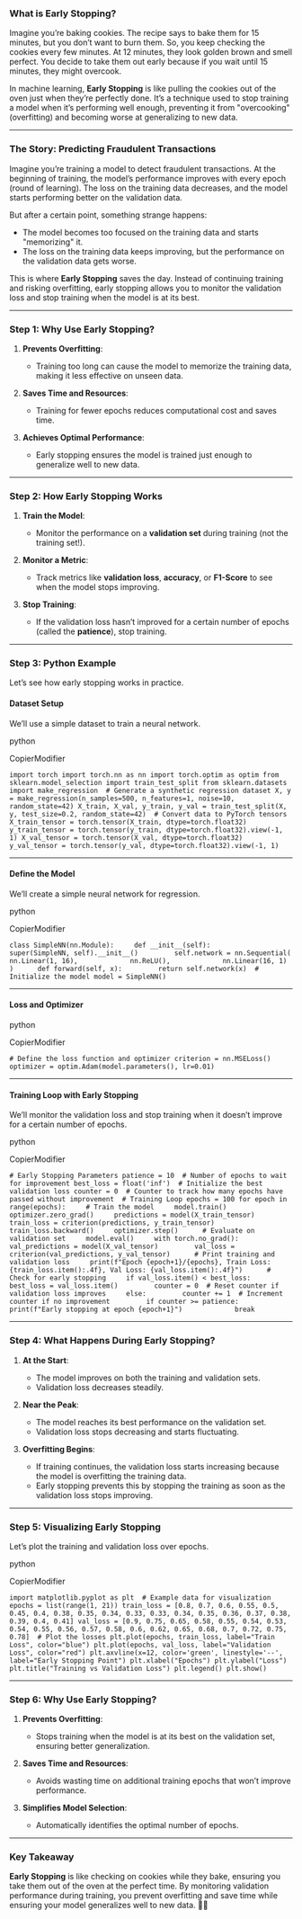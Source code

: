 ### **What is Early Stopping?**

Imagine you’re baking cookies. The recipe says to bake them for 15 minutes, but you don’t want to burn them. So, you keep checking the cookies every few minutes. At 12 minutes, they look golden brown and smell perfect. You decide to take them out early because if you wait until 15 minutes, they might overcook.

In machine learning, **Early Stopping** is like pulling the cookies out of the oven just when they’re perfectly done. It’s a technique used to stop training a model when it’s performing well enough, preventing it from "overcooking" (overfitting) and becoming worse at generalizing to new data.

---

### **The Story: Predicting Fraudulent Transactions**

Imagine you’re training a model to detect fraudulent transactions. At the beginning of training, the model’s performance improves with every epoch (round of learning). The loss on the training data decreases, and the model starts performing better on the validation data.

But after a certain point, something strange happens:

- The model becomes too focused on the training data and starts "memorizing" it.
- The loss on the training data keeps improving, but the performance on the validation data gets worse.

This is where **Early Stopping** saves the day. Instead of continuing training and risking overfitting, early stopping allows you to monitor the validation loss and stop training when the model is at its best.

---

### **Step 1: Why Use Early Stopping?**

1. **Prevents Overfitting**:
    
    - Training too long can cause the model to memorize the training data, making it less effective on unseen data.
2. **Saves Time and Resources**:
    
    - Training for fewer epochs reduces computational cost and saves time.
3. **Achieves Optimal Performance**:
    
    - Early stopping ensures the model is trained just enough to generalize well to new data.

---

### **Step 2: How Early Stopping Works**

1. **Train the Model**:
    
    - Monitor the performance on a **validation set** during training (not the training set!).
2. **Monitor a Metric**:
    
    - Track metrics like **validation loss**, **accuracy**, or **F1-Score** to see when the model stops improving.
3. **Stop Training**:
    
    - If the validation loss hasn’t improved for a certain number of epochs (called the **patience**), stop training.

---

### **Step 3: Python Example**

Let’s see how early stopping works in practice.

#### **Dataset Setup**

We’ll use a simple dataset to train a neural network.

python

CopierModifier

`import torch import torch.nn as nn import torch.optim as optim from sklearn.model_selection import train_test_split from sklearn.datasets import make_regression  # Generate a synthetic regression dataset X, y = make_regression(n_samples=500, n_features=1, noise=10, random_state=42) X_train, X_val, y_train, y_val = train_test_split(X, y, test_size=0.2, random_state=42)  # Convert data to PyTorch tensors X_train_tensor = torch.tensor(X_train, dtype=torch.float32) y_train_tensor = torch.tensor(y_train, dtype=torch.float32).view(-1, 1) X_val_tensor = torch.tensor(X_val, dtype=torch.float32) y_val_tensor = torch.tensor(y_val, dtype=torch.float32).view(-1, 1)`

---

#### **Define the Model**

We’ll create a simple neural network for regression.

python

CopierModifier

`class SimpleNN(nn.Module):     def __init__(self):         super(SimpleNN, self).__init__()         self.network = nn.Sequential(             nn.Linear(1, 16),             nn.ReLU(),             nn.Linear(16, 1)         )      def forward(self, x):         return self.network(x)  # Initialize the model model = SimpleNN()`

---

#### **Loss and Optimizer**

python

CopierModifier

`# Define the loss function and optimizer criterion = nn.MSELoss() optimizer = optim.Adam(model.parameters(), lr=0.01)`

---

#### **Training Loop with Early Stopping**

We’ll monitor the validation loss and stop training when it doesn’t improve for a certain number of epochs.

python

CopierModifier

`# Early Stopping Parameters patience = 10  # Number of epochs to wait for improvement best_loss = float('inf')  # Initialize the best validation loss counter = 0  # Counter to track how many epochs have passed without improvement  # Training Loop epochs = 100 for epoch in range(epochs):     # Train the model     model.train()     optimizer.zero_grad()     predictions = model(X_train_tensor)     train_loss = criterion(predictions, y_train_tensor)     train_loss.backward()     optimizer.step()      # Evaluate on validation set     model.eval()     with torch.no_grad():         val_predictions = model(X_val_tensor)         val_loss = criterion(val_predictions, y_val_tensor)      # Print training and validation loss     print(f"Epoch {epoch+1}/{epochs}, Train Loss: {train_loss.item():.4f}, Val Loss: {val_loss.item():.4f}")      # Check for early stopping     if val_loss.item() < best_loss:         best_loss = val_loss.item()         counter = 0  # Reset counter if validation loss improves     else:         counter += 1  # Increment counter if no improvement         if counter >= patience:             print(f"Early stopping at epoch {epoch+1}")             break`

---

### **Step 4: What Happens During Early Stopping?**

1. **At the Start**:
    
    - The model improves on both the training and validation sets.
    - Validation loss decreases steadily.
2. **Near the Peak**:
    
    - The model reaches its best performance on the validation set.
    - Validation loss stops decreasing and starts fluctuating.
3. **Overfitting Begins**:
    
    - If training continues, the validation loss starts increasing because the model is overfitting the training data.
    - Early stopping prevents this by stopping the training as soon as the validation loss stops improving.

---

### **Step 5: Visualizing Early Stopping**

Let’s plot the training and validation loss over epochs.

python

CopierModifier

`import matplotlib.pyplot as plt  # Example data for visualization epochs = list(range(1, 21)) train_loss = [0.8, 0.7, 0.6, 0.55, 0.5, 0.45, 0.4, 0.38, 0.35, 0.34, 0.33, 0.33, 0.34, 0.35, 0.36, 0.37, 0.38, 0.39, 0.4, 0.41] val_loss = [0.9, 0.75, 0.65, 0.58, 0.55, 0.54, 0.53, 0.54, 0.55, 0.56, 0.57, 0.58, 0.6, 0.62, 0.65, 0.68, 0.7, 0.72, 0.75, 0.78]  # Plot the losses plt.plot(epochs, train_loss, label="Train Loss", color="blue") plt.plot(epochs, val_loss, label="Validation Loss", color="red") plt.axvline(x=12, color='green', linestyle='--', label="Early Stopping Point") plt.xlabel("Epochs") plt.ylabel("Loss") plt.title("Training vs Validation Loss") plt.legend() plt.show()`

---

### **Step 6: Why Use Early Stopping?**

1. **Prevents Overfitting**:
    
    - Stops training when the model is at its best on the validation set, ensuring better generalization.
2. **Saves Time and Resources**:
    
    - Avoids wasting time on additional training epochs that won’t improve performance.
3. **Simplifies Model Selection**:
    
    - Automatically identifies the optimal number of epochs.

---

### **Key Takeaway**

**Early Stopping** is like checking on cookies while they bake, ensuring you take them out of the oven at the perfect time. By monitoring validation performance during training, you prevent overfitting and save time while ensuring your model generalizes well to new data. 🍪✨